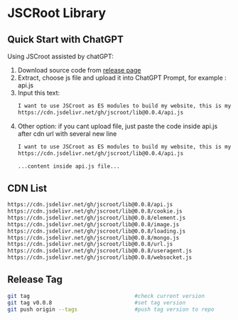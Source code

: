 # JSCRoot Library

## Quick Start with ChatGPT

Using JSCroot assisted by chatGPT:
1. Download source code from [release page](https://github.com/jscroot/lib/releases)
2. Extract, choose js file and upload it into ChatGPT Prompt, for example : api.js
3. Input this text:
   ```txt
   I want to use JSCroot as ES modules to build my website, this is my library file from:
   https://cdn.jsdelivr.net/gh/jscroot/lib@0.0.4/api.js
   ```
4. Other option: if you cant upload file, just paste the code inside api.js after cdn url with several new line
   ```txt
   I want to use JSCroot as ES modules to build my website, this is my library file from:
   https://cdn.jsdelivr.net/gh/jscroot/lib@0.0.4/api.js

   ...content inside api.js file...
   ```

## CDN List
```txt
https://cdn.jsdelivr.net/gh/jscroot/lib@0.0.8/api.js
https://cdn.jsdelivr.net/gh/jscroot/lib@0.0.8/cookie.js
https://cdn.jsdelivr.net/gh/jscroot/lib@0.0.8/element.js
https://cdn.jsdelivr.net/gh/jscroot/lib@0.0.8/image.js
https://cdn.jsdelivr.net/gh/jscroot/lib@0.0.8/loading.js
https://cdn.jsdelivr.net/gh/jscroot/lib@0.0.8/mongo.js
https://cdn.jsdelivr.net/gh/jscroot/lib@0.0.8/url.js
https://cdn.jsdelivr.net/gh/jscroot/lib@0.0.8/useragent.js
https://cdn.jsdelivr.net/gh/jscroot/lib@0.0.8/websocket.js
```
## Release Tag
```sh
git tag                                 #check current version
git tag v0.0.8                          #set tag version
git push origin --tags                  #push tag version to repo
```